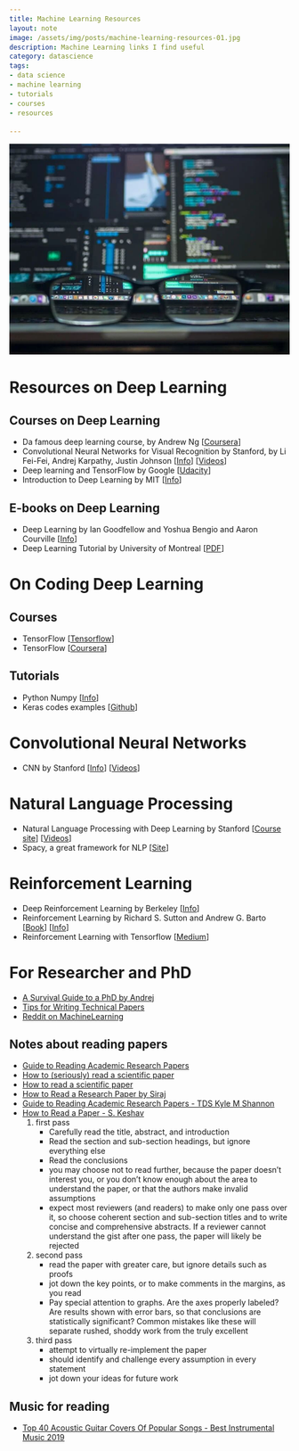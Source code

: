```yaml
---
title: Machine Learning Resources
layout: note
image: /assets/img/posts/machine-learning-resources-01.jpg
description: Machine Learning links I find useful
category: datascience
tags:
- data science
- machine learning
- tutorials
- courses
- resources

---
```


![cover](/assets/img/posts/machine-learning-resources-01.jpg)

# Resources on Deep Learning

## Courses on Deep Learning
- Da famous deep learning course, by Andrew Ng [[Coursera](https://www.coursera.org/learn/machine-learning/home/welcome)]
- Convolutional Neural Networks for Visual Recognition by Stanford, by Li Fei-Fei, Andrej Karpathy, Justin Johnson [[Info](http://cs231n.github.io/)] [[Videos](https://www.youtube.com/watch?v=yp9rwI_LZX8&list=PL16j5WbGpaM0_Tj8CRmurZ8Kk1gEBc7fg)]
- Deep learning and TensorFlow by Google [[Udacity](https://www.udacity.com/course/intro-to-tensorflow-for-deep-learning--ud187)]
- Introduction to Deep Learning by MIT [[Info](http://introtodeeplearning.com/)]

## E-books on Deep Learning
- Deep Learning by Ian Goodfellow and Yoshua Bengio and Aaron Courville [[Info](http://www.deeplearningbook.org/)]
- Deep Learning Tutorial by University of Montreal [[PDF](http://deeplearning.net/tutorial/deeplearning.pdf)]


# On Coding Deep Learning

## Courses
- TensorFlow [[Tensorflow](https://www.tensorflow.org/tutorials/)]
- TensorFlow [[Coursera](https://www.coursera.org/specializations/tensorflow-in-practice)]

## Tutorials
- Python Numpy [[Info](https://github.com/cs231n/cs231n.github.io/blob/master/python-numpy-tutorial.md)]
- Keras codes examples [[Github](https://github.com/keras-team/keras/tree/master/examples)]

# Convolutional Neural Networks
- CNN by Stanford [[Info](http://cs231n.stanford.edu/)] [[Videos](https://www.youtube.com/playlist?list=PL3FW7Lu3i5JvHM8ljYj-zLfQRF3EO8sYv)]


# Natural Language Processing
- Natural Language Processing with Deep Learning by Stanford [[Course site](http://cs224n.stanford.edu/)] [[Videos](https://www.youtube.com/playlist?list=PLoROMvodv4rOhcuXMZkNm7j3fVwBBY42z)]
- Spacy, a great framework for NLP [[Site](https://spacy.io/)]

# Reinforcement Learning
- Deep Reinforcement Learning by Berkeley [[Info](http://rail.eecs.berkeley.edu/deeprlcourse/)]
- Reinforcement Learning by Richard S. Sutton and Andrew G. Barto [[Book](http://incompleteideas.net/sutton/book/ebook/the-book.html)] [[Info](http://incompleteideas.net/book/the-book.html)]
- Reinforcement Learning with Tensorflow [[Medium](https://medium.com/emergent-future/simple-reinforcement-learning-with-tensorflow-part-0-q-learning-with-tables-and-neural-networks-d195264329d0)]

# For Researcher and PhD
- [A Survival Guide to a PhD by Andrej](http://karpathy.github.io/2016/09/07/phd/)
- [Tips for Writing Technical Papers](https://cs.stanford.edu/people/widom/paper-writing.html)
- [Reddit on MachineLearning](https://www.reddit.com/r/MachineLearning/)

## Notes about reading papers
- [Guide to Reading Academic Research Papers](https://towardsdatascience.com/guide-to-reading-academic-research-papers-c69c21619de6)
- [How to (seriously) read a scientific paper](https://www.sciencemag.org/careers/2016/03/how-seriously-read-scientific-paper)
- [How to read a scientific paper](https://www.sciencemag.org/careers/2016/01/how-read-scientific-paper)
- [How to Read a Research Paper by Siraj](https://www.youtube.com/watch?v=SHTOI0KtZnU)
- [Guide to Reading Academic Research Papers - TDS Kyle M Shannon](https://towardsdatascience.com/guide-to-reading-academic-research-papers-c69c21619de6)
- [How to Read a Paper - S. Keshav](https://www.computing.dcu.ie/~ray/teaching/CA485/notes/01_how_to_read_a_paper.pdf)
    1. first pass
        - Carefully read the title, abstract, and introduction
        - Read the section and sub-section headings, but ignore everything else
        - Read the conclusions
        - you may choose not to read further, because the paper doesn’t interest you, or you don’t know enough about the area to understand the paper, or that the authors make invalid assumptions
        - expect most reviewers (and readers) to make only one pass over it, so choose coherent section and sub-section titles and to write concise and comprehensive abstracts. If a reviewer cannot understand the gist after one pass, the paper will likely be rejected
    2. second pass
        - read the paper with greater care, but ignore details such as proofs
        - jot down the key points, or to make comments in the margins, as you read
        - Pay special attention to graphs. Are the axes properly labeled? Are results shown with error bars, so that conclusions are statistically significant? Common mistakes like these will separate rushed, shoddy work from the truly excellent
    3. third pass
        - attempt to virtually re-implement the paper
        - should identify and challenge every assumption in every statement
        - jot down your ideas for future work

## Music for reading
- [Top 40 Acoustic Guitar Covers Of Popular Songs - Best Instrumental Music 2019](https://www.youtube.com/watch?v=_UucPr2M-qU)

